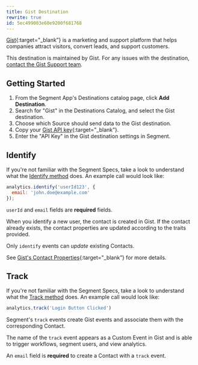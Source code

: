 ```yaml
---
title: Gist Destination
rewrite: true
id: 5ec499003e60e9200f681768
---
```

[Gist](https://getgist.com/?utm_source=segmentio&utm_medium=docs&utm_campaign=partners){:target="_blank”} is a marketing and support platform that helps companies attract visitors, convert leads, and support customers.

This destination is maintained by Gist. For any issues with the destination, [contact the Gist Support team](mailto:support@getgist.com).

## Getting Started


1. From the Segment App's Destinations catalog page, click **Add Destination**.
2. Search for "Gist" in the Destinations Catalog, and select the Gist destination.
3. Choose which Source should send data to the Gist destination.
4. Copy your [Gist API key](https://app.getgist.com/projects/_/settings/api-key){:target="_blank”}.
5. Enter the "API Key" in the Gist destination settings in Segment.

## Identify
If you're not familiar with the Segment Specs, take a look to understand what the [Identify method](/docs/connections/spec/identify/) does. An example call would look like:

```js
analytics.identify('userId123', {
  email: 'john.doe@example.com'
});
```

`userId` and `email` fields are **required** fields.

When you identify a new user, the contact is created in Gist. If the contact already exists, the contact properties are updated according to the traits provided.

Only `identify` events can *update* existing Contacts.

See [Gist's Contact Properties](https://docs.getgist.com/article/241-contact-properties-glossary){:target="_blank”} for more details.

## Track
If you're not familiar with the Segment Specs, take a look to understand what the [Track method](/docs/connections/spec/track/) does. An example call would look like:

```js
analytics.track('Login Button Clicked')
```

Segment's `track` events create Gist events and associate them with the corresponding Contact.

The name of the `track` event appears as a Custom Event in Gist and is able to trigger workflows, segment users, and view analytics.

An `email` field is **required** to create a Contact with a `track` event.
